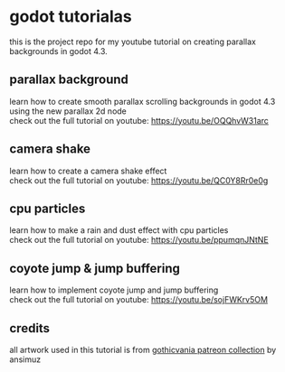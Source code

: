 # godot tutorialas

this is the project repo for my youtube tutorial on creating parallax backgrounds in godot 4.3.

## parallax background
learn how to create smooth parallax scrolling backgrounds in godot 4.3 using the new parallax 2d node<br>
check out the full tutorial on youtube: https://youtu.be/OQQhvW31arc

## camera shake
learn how to create a camera shake effect<br>
check out the full tutorial on youtube: https://youtu.be/QC0Y8Rr0e0g

## cpu particles
learn how to make a rain and dust effect with cpu particles<br>
check out the full tutorial on youtube: https://youtu.be/ppumqnJNtNE

## coyote jump & jump buffering
learn how to implement coyote jump and jump buffering<br>
check out the full tutorial on youtube: https://youtu.be/sojFWKrv5OM

## credits
all artwork used in this tutorial is from [gothicvania patreon collection](https://ansimuz.itch.io/gothicvania-patroon-collection) by ansimuz

